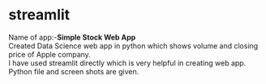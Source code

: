 # streamlit </br>
Name of app:-<b>Simple Stock Web App</b></br>
Created Data Science web app in python which shows volume and closing price of Apple company.</br>
I have used streamlit directly which is very helpful in creating web app.</br>
Python file and screen shots are given.
